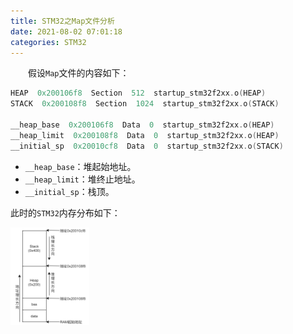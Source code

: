 ```yaml
---
title: STM32之Map文件分析
date: 2021-08-02 07:01:18
categories: STM32
---
```

&emsp;&emsp;假设`Map`文件的内容如下：<!--more-->

``` cpp
HEAP  0x200106f8  Section  512  startup_stm32f2xx.o(HEAP)
STACK  0x200108f8  Section  1024  startup_stm32f2xx.o(STACK)

__heap_base  0x200106f8  Data  0  startup_stm32f2xx.o(HEAP)
__heap_limit  0x200108f8  Data  0  startup_stm32f2xx.o(HEAP)
__initial_sp  0x20010cf8  Data  0  startup_stm32f2xx.o(STACK)
```

- `__heap_base`：堆起始地址。
- `__heap_limit`：堆终止地址。
- `__initial_sp`：栈顶。

此时的`STM32`内存分布如下：

<img src="./STM32之Map文件分析/STM32内存分布.png" width=25%>